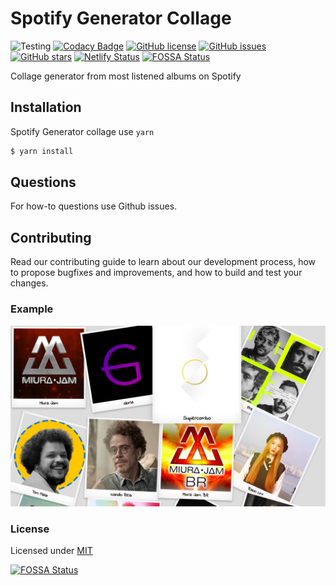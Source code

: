 # Spotify Generator Collage

![Testing](https://github.com/Oda2/spotify-generator-collage/workflows/Testing/badge.svg)
[![Codacy Badge](https://api.codacy.com/project/badge/Grade/53ec7fac4dde45f4813a22b56dc3185f)](https://app.codacy.com/gh/Oda2/spotify-generator-collage?utm_source=github.com&utm_medium=referral&utm_content=Oda2/spotify-generator-collage&utm_campaign=Badge_Grade_Settings)
[![GitHub license](https://img.shields.io/github/license/Oda2/spotify-generator-collage)](https://github.com/Oda2/spotify-generator-collage/blob/master/LICENSE)
[![GitHub issues](https://img.shields.io/github/issues/Oda2/spotify-generator-collage)](https://github.com/Oda2/spotify-generator-collage/issues)
[![GitHub stars](https://img.shields.io/github/stars/Oda2/spotify-generator-collage)](https://github.com/Oda2/spotify-generator-collage/stargazers)
[![Netlify Status](https://api.netlify.com/api/v1/badges/450876de-5da5-4761-b35c-e3122aaf9a8e/deploy-status)](https://app.netlify.com/sites/spotify-generator-collage/deploys)
[![FOSSA Status](https://app.fossa.com/api/projects/git%2Bgithub.com%2FOda2%2Fspotify-generator-collage.svg?type=shield)](https://app.fossa.com/projects/git%2Bgithub.com%2FOda2%2Fspotify-generator-collage?ref=badge_shield)

Collage generator from most listened albums on Spotify

## Installation

Spotify Generator collage use `yarn`

```sh
$ yarn install
```

## Questions

For how-to questions use Github issues.

## Contributing

Read our contributing guide to learn about our development process, 
how to propose bugfixes and improvements, and how to build and test your changes.

### Example

![Collage](./docs/Example1.png)

### License
Licensed under [MIT](https://github.com/Oda2/spotify-generator-collage/blob/master/LICENSE)

[![FOSSA Status](https://app.fossa.com/api/projects/git%2Bgithub.com%2FOda2%2Fspotify-generator-collage.svg?type=large)](https://app.fossa.com/projects/git%2Bgithub.com%2FOda2%2Fspotify-generator-collage?ref=badge_large)
